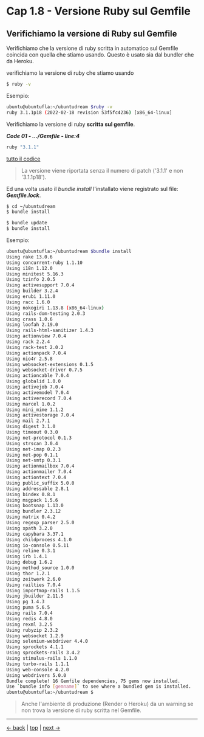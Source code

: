 # <a name="top"></a> Cap 1.8 - Versione Ruby sul Gemfile



## Verifichiamo la versione di Ruby sul Gemfile

Verifichiamo che la versione di ruby scritta in automatico sul Gemfile coincida con quella che stiamo usando.
Questo è usato sia dal bundler che da Heroku.

verifichiamo la versione di ruby che stiamo usando

```bash
$ ruby -v
```

Esempio:

```bash
ubuntu@ubuntufla:~/ubuntudream $ruby -v
ruby 3.1.1p18 (2022-02-18 revision 53f5fc4236) [x86_64-linux]
```

Verifichiamo la versione di ruby **scritta sul gemfile**.

***Code 01 - .../Gemfile - line:4***

```ruby
ruby "3.1.1"
```

[tutto il codice](https://github.com/flaviobordonidev/leanpubabrandnewcms/blob/master/ubuntudream/01-new_app/03_01-gemfile.rb)

> La versione viene riportata senza il numero di patch ('3.1.1' e non '3.1.1p18').

Ed una volta usato il *bundle install* l'installato viene registrato sul file: ***Gemfile.lock***.

```bash
$ cd ~/ubuntudream
$ bundle install

$ bundle update
$ bundle install
```

Esempio:

```bash
ubuntu@ubuntufla:~/ubuntudream $bundle install
Using rake 13.0.6
Using concurrent-ruby 1.1.10
Using i18n 1.12.0
Using minitest 5.16.3
Using tzinfo 2.0.5
Using activesupport 7.0.4
Using builder 3.2.4
Using erubi 1.11.0
Using racc 1.6.0
Using nokogiri 1.13.8 (x86_64-linux)
Using rails-dom-testing 2.0.3
Using crass 1.0.6
Using loofah 2.19.0
Using rails-html-sanitizer 1.4.3
Using actionview 7.0.4
Using rack 2.2.4
Using rack-test 2.0.2
Using actionpack 7.0.4
Using nio4r 2.5.8
Using websocket-extensions 0.1.5
Using websocket-driver 0.7.5
Using actioncable 7.0.4
Using globalid 1.0.0
Using activejob 7.0.4
Using activemodel 7.0.4
Using activerecord 7.0.4
Using marcel 1.0.2
Using mini_mime 1.1.2
Using activestorage 7.0.4
Using mail 2.7.1
Using digest 3.1.0
Using timeout 0.3.0
Using net-protocol 0.1.3
Using strscan 3.0.4
Using net-imap 0.2.3
Using net-pop 0.1.1
Using net-smtp 0.3.1
Using actionmailbox 7.0.4
Using actionmailer 7.0.4
Using actiontext 7.0.4
Using public_suffix 5.0.0
Using addressable 2.8.1
Using bindex 0.8.1
Using msgpack 1.5.6
Using bootsnap 1.13.0
Using bundler 2.3.12
Using matrix 0.4.2
Using regexp_parser 2.5.0
Using xpath 3.2.0
Using capybara 3.37.1
Using childprocess 4.1.0
Using io-console 0.5.11
Using reline 0.3.1
Using irb 1.4.1
Using debug 1.6.2
Using method_source 1.0.0
Using thor 1.2.1
Using zeitwerk 2.6.0
Using railties 7.0.4
Using importmap-rails 1.1.5
Using jbuilder 2.11.5
Using pg 1.4.3
Using puma 5.6.5
Using rails 7.0.4
Using redis 4.8.0
Using rexml 3.2.5
Using rubyzip 2.3.2
Using websocket 1.2.9
Using selenium-webdriver 4.4.0
Using sprockets 4.1.1
Using sprockets-rails 3.4.2
Using stimulus-rails 1.1.0
Using turbo-rails 1.1.1
Using web-console 4.2.0
Using webdrivers 5.0.0
Bundle complete! 16 Gemfile dependencies, 75 gems now installed.
Use `bundle info [gemname]` to see where a bundled gem is installed.
ubuntu@ubuntufla:~/ubuntudream $
```

> Anche l'ambiente di produzione (Render o Heroku) da un warning se non trova la versione di ruby scritta nel Gemfile.



---

[<- back](https://github.com/flaviobordonidev/leanpubabrandnewcms/blob/master/ubuntudream/01-new_app/01_00-new_app-it.md)
 | [top](#top) |
[next ->](https://github.com/flaviobordonidev/leanpubabrandnewcms/blob/master/ubuntudream/01-new_app/03_00-gemfile_ruby_version.md)
